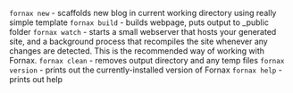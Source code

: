 `fornax new` - scaffolds new blog in current working directory using really simple template
`fornax build` - builds webpage, puts output to _public folder
`fornax watch` - starts a small webserver that hosts your generated site, and a background process that recompiles the site whenever any changes are detected. This is the recommended way of working with Fornax.
`fornax clean` - removes output directory and any temp files
`fornax version` - prints out the currently-installed version of Fornax
`fornax help` - prints out help